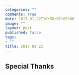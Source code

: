 ```yaml
---
categories: ""
comments: true
date: 2017-01-22T10:58:07+09:00
image: ""
layout: post
published: false
tags:
- ""
title: 2017 01 22
---
```


## Special Thanks
